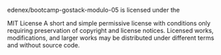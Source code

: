 edenex/bootcamp-gostack-modulo-05 is licensed under the

MIT License
A short and simple permissive license with conditions only requiring preservation of copyright and license notices. Licensed works, modifications, and larger works may be distributed under different terms and without source code.
